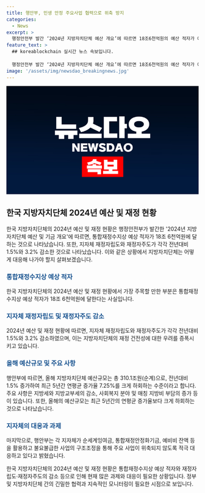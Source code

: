 ```yaml
---
title: 행안부, 민생 안정 주요사업 협력으로 위축 방지
categories:
  - News
excerpt: >
  행정안전부 발간 ‘2024년 지방자치단체 예산 개요’에 따르면 18조6천억원의 예산 적자가 예상됨. 지방자치단체의 재정자립도와 자주도가 전년대비 1.5%p와 3.2%p 감소하여 104개 지자체가 인건비를 충당하지 못함. 행안부는 지방세 및 지방교부세 감소와 매칭 지방비 부담 증가 등으로 예산 증가율이 기대를 크게 하회함을 밝힘. 또한, 지자체는 재원을 활용하고 애로사항을 해결하며, 행안부는 협력하여 주요사업이 위축되지 않도록 지원할 예정임. (출처: 정책브리핑 www.korea.kr)
feature_text: >
  ## koreablockchain 실시간 뉴스 속보입니다.

  행정안전부 발간 ‘2024년 지방자치단체 예산 개요’에 따르면 18조6천억원의 예산 적자가 예상됨. 지방자치단체의 재정자립도와 자주도가 전년대비 1.5%p와 3.2%p 감소하여 104개 지자체가 인건비를 충당하지 못함. 행안부는 지방세 및 지방교부세 감소와 매칭 지방비 부담 증가 등으로 예산 증가율이 기대를 크게 하회함을 밝힘. 또한, 지자체는 재원을 활용하고 애로사항을 해결하며, 행안부는 협력하여 주요사업이 위축되지 않도록 지원할 예정임. (출처: 정책브리핑 www.korea.kr)
image: '/assets/img/newsdao_breakingnews.jpg'
---
```


<p><img src="/assets/img/newsdao_breakingnews.jpg" alt="koreablockchain 속보" /></p>

<h2 data-ke-size="size26">한국 지방자치단체 2024년 예산 및 재정 현황</h2>

<p>한국 지방자치단체의 2024년 예산 및 재정 현황은 행정안전부가 발간한 '2024년 지방자치단체 예산 및 기금 개요'에 따르면, 통합재정수지상 예상 적자가 18조 6천억원에 달하는 것으로 나타났습니다. 또한, 지자체 재정자립도와 재정자주도가 각각 전년대비 1.5%와 3.2% 감소한 것으로 나타났습니다. 이와 같은 상황에서 지방자치단체는 어떻게 대응해 나가야 할지 살펴보겠습니다.</p>

<h3><b><span style="color: #1a5490;">통합재정수지상 예상 적자</span></b></h3>

<p>한국 지방자치단체의 2024년 예산 및 재정 현황에서 가장 주목할 만한 부분은 통합재정수지상 예상 적자가 18조 6천억원에 달한다는 사실입니다.</p>

<h3><b><span style="color: #1a5490;">지자체 재정자립도 및 재정자주도 감소</span></b></h3>

<p>2024년 예산 및 재정 현황에 따르면, 지자체 재정자립도와 재정자주도가 각각 전년대비 1.5%와 3.2% 감소하였으며, 이는 지방자치단체의 재정 건전성에 대한 우려를 증폭시키고 있습니다.</p>

<h3><b><span style="color: #1a5490;">올해 예산규모 및 주요 사항</span></b></h3>

<p>행안부에 따르면, 올해 지방자치단체 예산규모는 총 310.1조원(순계)으로, 전년대비 1.5% 증가하여 최근 5년간 연평균 증가율 7.25%를 크게 하회하는 수준이라고 합니다. 주요 사항은 지방세와 지방교부세의 감소, 사회복지 분야 및 매칭 지방비 부담의 증가 등이 있습니다. 또한, 올해의 예산규모는 최근 5년간의 연평균 증가율보다 크게 하회하는 것으로 나타났습니다.</p>

<h3><b><span style="color: #1a5490;">지자체의 대응과 과제</span></b></h3>

<p>마지막으로, 행안부는 각 지자체가 순세계잉여금, 통합재정안정화기금, 예비비 잔액 등을 활용하고 불요불급한 사업의 구조조정을 통해 주요 사업이 위축되지 않도록 적극 대응하고 있다고 밝혔습니다.</p>

<p>한국 지방자치단체의 2024년 예산 및 재정 현황은 통합재정수지상 예상 적자와 재정자립도·재정자주도의 감소 등으로 인해 현재 많은 과제와 대응이 필요한 상황입니다. 정부 및 지방자치단체 간의 긴밀한 협력과 지속적인 모니터링이 필요한 시점으로 보입니다.</p>

